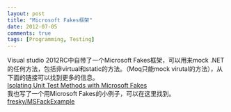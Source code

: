 ```yaml
---
layout: post
title: "Microsoft Fakes框架"
date: 2012-07-05
comments: true
tags: [Programming, Testing]
---
```

Visual studio 2012RC中自带了一个Microsoft Fakes框架，可以用来mock .NET的任何方法，包括非virtual和static的方法。（Moq只能mock virutal的方法），从下面的链接可以找到更多的信息。<br /><a href="http://msdn.microsoft.com/en-us/library/hh549175%28v=vs.110%29">Isolating Unit Test Methods with Microsoft Fakes</a><br />我也写了一个用Microsoft Fakes的小例子，可以在这里找到。<a href="https://github.com/fresky/MSFackExample">fresky/MSFackExample</a><br /><blockquote></blockquote>